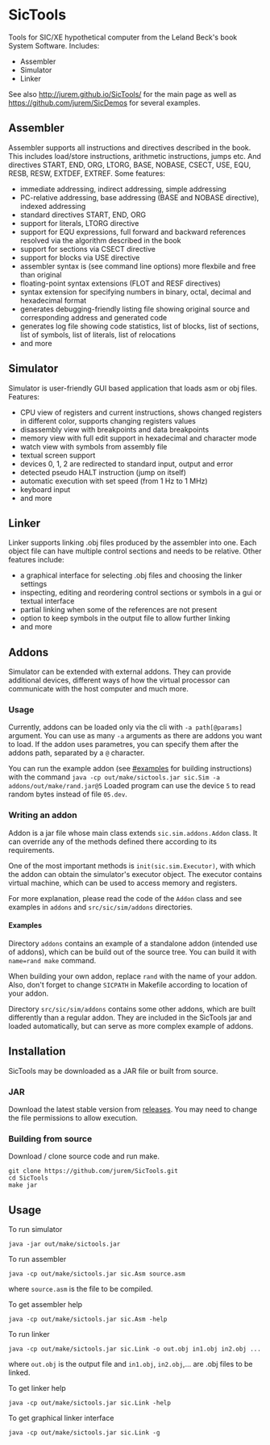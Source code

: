# SicTools
Tools for SIC/XE hypothetical computer from the Leland Beck's book System Software. Includes:
  * Assembler
  * Simulator
  * Linker

See also http://jurem.github.io/SicTools/ for the main page as well as https://github.com/jurem/SicDemos for several examples.

## Assembler
Assembler supports all instructions and directives described in the book. This includes load/store instructions, arithmetic instructions, jumps etc. And directives START, END, ORG, LTORG, BASE, NOBASE, CSECT, USE, EQU, RESB, RESW, EXTDEF, EXTREF. Some features:
  * immediate addressing, indirect addressing, simple addressing
  * PC-relative addressing, base addressing (BASE and NOBASE directive), indexed addressing
  * standard directives START, END, ORG
  * support for literals, LTORG directive
  * support for EQU expressions, full forward and backward references resolved via the algorithm described in the book
  * support for sections via CSECT directive
  * support for blocks via USE directive
  * assembler syntax is (see command line options) more flexbile and free than original
  * floating-point syntax extensions (FLOT and RESF directives)
  * syntax extension for specifying numbers in binary, octal, decimal and hexadecimal format
  * generates debugging-friendly listing file showing original source and corresponding address and generated code
  * generates log file showing code statistics, list of blocks, list of sections, list of symbols, list of literals, list of relocations
  * and more

## Simulator
Simulator is user-friendly GUI based application that loads asm or obj files. Features:
  * CPU view of registers and current instructions, shows changed registers in different color, supports changing registers values
  * disassembly view with breakpoints and data breakpoints
  * memory view with full edit support in hexadecimal and character mode
  * watch view with symbols from assembly file
  * textual screen support
  * devices 0, 1, 2 are redirected to standard input, output and error
  * detected pseudo HALT instruction (jump on itself)
  * automatic execution with set speed (from 1 Hz to 1 MHz)
  * keyboard input
  * and more

## Linker
Linker supports linking .obj files produced by the assembler into one. Each object file can have multiple control sections and needs to be relative. Other features include:
  * a graphical interface for selecting .obj files and choosing the linker settings
  * inspecting, editing and reordering control sections or symbols in a gui or textual interface
  * partial linking when some of the references are not present
  * option to keep symbols in the output file to allow further linking
  * and more

## Addons
Simulator can be extended with external addons.
They can provide additional devices, different ways of how the virtual processor can communicate with the host computer and much more.

### Usage
Currently, addons can be loaded only via the cli with `-a path[@params]` argument.
You can use as many `-a` arguments as there are addons you want to load.
If the addon uses parametres, you can specify them after the addons path, separated by a `@` character.

You can run the example addon (see [#examples](Examples) for building instructions) with the command
    `java -cp out/make/sictools.jar sic.Sim -a addons/out/make/rand.jar@5`
Loaded program can use the device `5` to read random bytes instead of file `05.dev`.

### Writing an addon
Addon is a jar file whose main class extends `sic.sim.addons.Addon` class.
It can override any of the methods defined there according to its requirements.

One of the most important methods is `init(sic.sim.Executor)`,
with which the addon can obtain the simulator's executor object.
The executor contains virtual machine, which can be used to access memory and registers.

For more explanation, please read the code of the `Addon` class and see examples
in `addons` and `src/sic/sim/addons` directories.

#### Examples
Directory `addons` contains an example of a standalone addon (intended use of addons),
which can be build out of the source tree.
You can build it with `name=rand make` command.

When building your own addon, replace `rand` with the name of your addon.
Also, don't forget to change `SICPATH` in Makefile according to location of your addon.

Directory `src/sic/sim/addons` contains some other addons, which are built differently
than a regular addon.
They are included in the SicTools jar and loaded automatically,
but can serve as more complex example of addons.


Installation
------------

SicTools may be downloaded as a JAR file or built from source.

### JAR
Download the latest stable version from [releases](https://github.com/jurem/SicTools/releases). You may need to change the file permissions to allow execution.

### Building from source
Download / clone source code and run make.

    git clone https://github.com/jurem/SicTools.git
    cd SicTools
    make jar
    
Usage
-----

To run simulator

    java -jar out/make/sictools.jar

To run assembler

    java -cp out/make/sictools.jar sic.Asm source.asm

where `source.asm` is the file to be compiled.

To get assembler help

    java -cp out/make/sictools.jar sic.Asm -help

To run linker

    java -cp out/make/sictools.jar sic.Link -o out.obj in1.obj in2.obj ...

where `out.obj` is the output file and `in1.obj`, `in2.obj`,... are .obj files to be linked.

To get linker help

    java -cp out/make/sictools.jar sic.Link -help

To get graphical linker interface

    java -cp out/make/sictools.jar sic.Link -g

